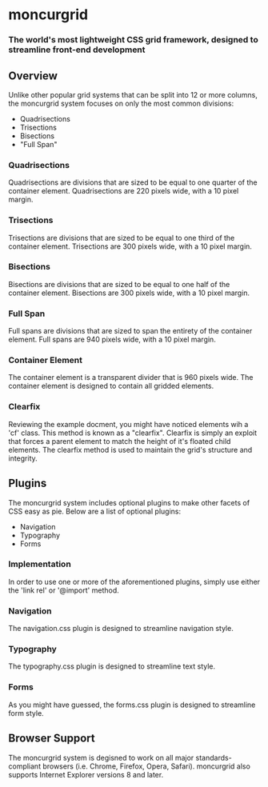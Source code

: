 # moncurgrid  
### The world's most lightweight CSS grid framework, designed to streamline front-end development  
  
## Overview
Unlike other popular grid systems that can be split into 12 or more columns, the moncurgrid system focuses on only the most common divisions:  
- Quadrisections
- Trisections
- Bisections
- "Full Span"
  
### Quadrisections
Quadrisections are divisions that are sized to be equal to one quarter of the container element.  Quadrisections are 220 pixels wide, with a 10 pixel margin.
  
### Trisections
Trisections are divisions that are sized to be equal to one third of the container element.  Trisections are 300 pixels wide, with a 10 pixel margin.
  
### Bisections
Bisections are divisions that are sized to be equal to one half of the container element.  Bisections are 300 pixels wide, with a 10 pixel margin.
  
### Full Span
Full spans are divisions that are sized to span the entirety of the container element.  Full spans are 940 pixels wide, with a 10 pixel margin.
  
### Container Element
The container element is a transparent divider that is 960 pixels wide.  The container element is designed to contain all gridded elements.  
  
### Clearfix
Reviewing the example docment, you might have noticed elements wih a 'cf' class. This method is known as a "clearfix".  Clearfix is simply an exploit that forces a parent element to match the height of it's floated child elements.  The clearfix method is used to maintain the grid's structure and integrity.  
  
## Plugins
The moncurgrid system includes optional plugins to make other facets of CSS easy as pie.  Below are a list of optional plugins:  
 - Navigation
 - Typography
 - Forms  

### Implementation
In order to use one or more of the aforementioned plugins, simply use either the 'link rel' or '@import' method.
  
### Navigation
The navigation.css plugin is designed to streamline navigation style.  
  
### Typography
The typography.css plugin is designed to streamline text style.  
  
### Forms
As you might have guessed, the forms.css plugin is designed to streamline form style.  
  
## Browser Support
The moncurgrid system is degisned to work on all major standards-compliant browsers (i.e. Chrome, Firefox, Opera, Safari).  moncurgrid also supports Internet Explorer versions 8 and later.
